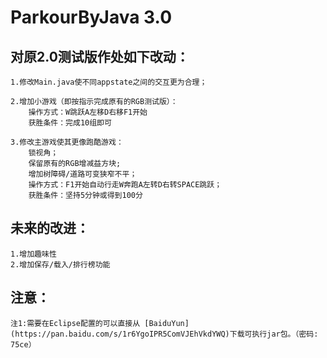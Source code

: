 # ParkourByJava 3.0

## 对原2.0测试版作处如下改动：  
	1.修改Main.java使不同appstate之间的交互更为合理；   
	
	2.增加小游戏（即按指示完成原有的RGB测试版）：  
		操作方式：W跳跃A左移D右移F1开始  
		获胜条件：完成10组即可  
		
	3.修改主游戏使其更像跑酷游戏：  
		锁视角；  
		保留原有的RGB增减益方块;
		增加树障碍/道路可变狭窄不平；  
		操作方式：F1开始自动行走W奔跑A左转D右转SPACE跳跃；  
		获胜条件：坚持5分钟或得到100分

## 未来的改进：  
	1.增加趣味性  
	2.增加保存/载入/排行榜功能    

## 注意：  
	注1:需要在Eclipse配置的可以直接从 [BaiduYun] (https://pan.baidu.com/s/1r6YgoIPR5ComVJEhVkdYWQ)下载可执行jar包。（密码: 75ce）
